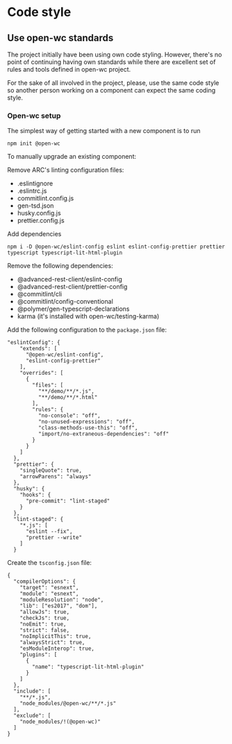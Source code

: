# Code style

## Use open-wc standards

The project initially have been using own code styling. However, there's no point of continuing having own standards while there are excellent set of rules and tools defined in open-wc project.

For the sake of all involved in the project, please, use the same code style so another person working on a component can expect the same coding style.

### Open-wc setup

The simplest way of getting started with a new  component is to run

```text
npm init @open-wc
```

To manually upgrade an existing component:

Remove ARC's linting configuration files:

* .eslintignore
* .eslintrc.js
* commitlint.config.js
* gen-tsd.json
* husky.config.js
* prettier.config.js

Add dependencies

```text
npm i -D @open-wc/eslint-config eslint eslint-config-prettier prettier typescript typescript-lit-html-plugin
```

Remove the following dependencies:

* @advanced-rest-client/eslint-config
* @advanced-rest-client/prettier-config
* @commitlint/cli
* @commitlint/config-conventional
* @polymer/gen-typescript-declarations
* karma \(it's installed with open-wc/testing-karma\)

Add the following configuration to the `package.json` file:

```text
"eslintConfig": {
    "extends": [
      "@open-wc/eslint-config",
      "eslint-config-prettier"
    ],
    "overrides": [
      {
        "files": [
          "**/demo/**/*.js",
          "**/demo/**/*.html"
        ],
        "rules": {
          "no-console": "off",
          "no-unused-expressions": "off",
          "class-methods-use-this": "off",
          "import/no-extraneous-dependencies": "off"
        }
      }
    ]
  },
  "prettier": {
    "singleQuote": true,
    "arrowParens": "always"
  },
  "husky": {
    "hooks": {
      "pre-commit": "lint-staged"
    }
  },
  "lint-staged": {
    "*.js": [
      "eslint --fix",
      "prettier --write"
    ]
  }
```

Create the `tsconfig.json` file:

```text
{
  "compilerOptions": {
    "target": "esnext",
    "module": "esnext",
    "moduleResolution": "node",
    "lib": ["es2017", "dom"],
    "allowJs": true,
    "checkJs": true,
    "noEmit": true,
    "strict": false,
    "noImplicitThis": true,
    "alwaysStrict": true,
    "esModuleInterop": true,
    "plugins": [
      {
        "name": "typescript-lit-html-plugin"
      }
    ]
  },
  "include": [
    "**/*.js",
    "node_modules/@open-wc/**/*.js"
  ],
  "exclude": [
    "node_modules/!(@open-wc)"
  ]
}
```

